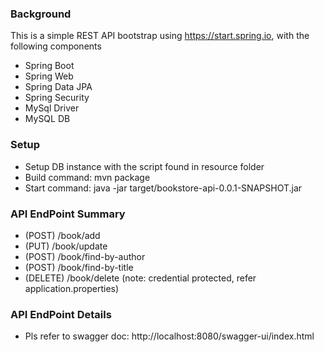 
### Background
This is a simple REST API bootstrap using https://start.spring.io, with the following components
* Spring Boot
* Spring Web
* Spring Data JPA
* Spring Security
* MySql Driver
* MySQL DB


### Setup
* Setup DB instance with the script found in resource folder
* Build command: mvn package
* Start command: java -jar target/bookstore-api-0.0.1-SNAPSHOT.jar


### API EndPoint Summary
* (POST)    /book/add
* (PUT)     /book/update
* (POST)    /book/find-by-author
* (POST)    /book/find-by-title
* (DELETE)  /book/delete (note: credential protected, refer application.properties)


### API EndPoint Details
* Pls refer to swagger doc: http://localhost:8080/swagger-ui/index.html
